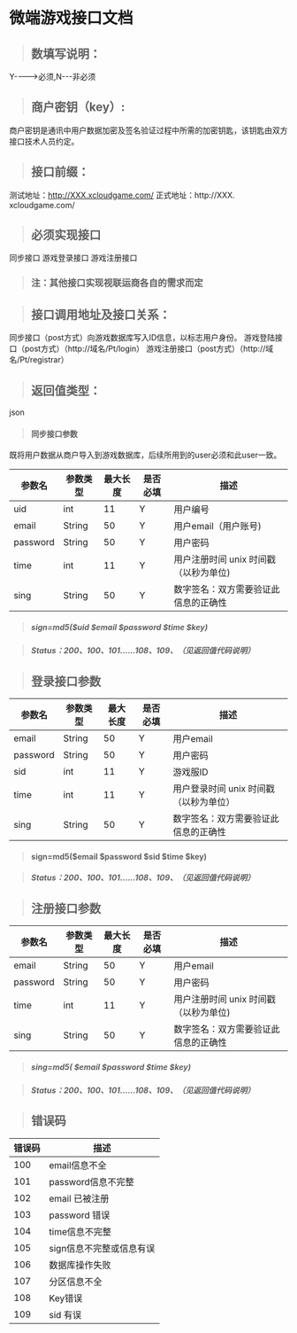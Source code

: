 # 微端游戏接口文档

>## 数填写说明：
   
Y---->必须,N---非必须

>## 商户密钥（key）:
商户密钥是通讯中用户数据加密及签名验证过程中所需的加密钥匙，该钥匙由双方接口技术人员约定。

>## 接口前缀：
 测试地址：http://XXX.xcloudgame.com/
 正式地址：http://XXX. xcloudgame.com/
 
>## 必须实现接口
 同步接口
 游戏登录接口
 游戏注册接口
 
>### 注：其他接口实现视联运商各自的需求而定

>## 接口调用地址及接口关系：
 同步接口（post方式）向游戏数据库写入ID信息，以标志用户身份。
 游戏登陆接口（post方式）（http://域名/Pt/login）
 游戏注册接口（post方式）（http://域名/Pt/registrar）

>## 返回值类型：
 json
 
 

>#### 同步接口参数

既将用户数据从商户导入到游戏数据库，后续所用到的user必须和此user一致。

参数名    | 参数类型 | 最大长度 | 是否必填 | 描述 |
---      | ---     | ---     | ---     | --- | 
uid      | int     | 11      | Y       | 用户编号 |
email    | String  | 50      | Y       | 用户email（用户账号)|
password | String  | 50      | Y       | 用户密码 | 
time     | int     | 11      | Y       | 用户注册时间 unix 时间戳（以秒为单位) | 
sing     | String  | 50      | Y       | 数字签名：双方需要验证此信息的正确性 |

>##### sign=md5($uid $email $password $time $key)

>##### Status：200、100、101......108、109、（见返回值代码说明）





>## 登录接口参数

参数名    | 参数类型 | 最大长度 | 是否必填 | 描述 |
---      | ---     | ---     | ---     | --- | 
email    | String  | 50      | Y       | 用户email
password | String  | 50      | Y       | 用户密码 | 
sid      | int     | 11      | Y       | 游戏服ID |
time     | int     | 11      | Y       | 用户登录时间 unix 时间戳（以秒为单位） | 
sing     | String  | 50      | Y       | 数字签名：双方需要验证此信息的正确性 |

>#### sign=md5($email $password $sid $time $key)

>##### Status：200、100、101......108、109、（见返回值代码说明）
 



>## 注册接口参数

参数名    | 参数类型 | 最大长度 | 是否必填 | 描述 |
---      | ---     | ---     | ---     | --- | 
email    | String  | 50      | Y       | 用户email |
password | String  | 50      | Y       | 用户密码 | 
time     | int     | 11      | Y       | 用户注册时间 unix 时间戳（以秒为单位) |
sing     | String  | 50      | Y       | 数字签名：双方需要验证此信息的正确性 |

>##### sing=md5( $email $password $time $key)

>##### Status：200、100、101......108、109、（见返回值代码说明）




>## 错误码

错误码 | 描述 | 
---   | ---  | 
100   | email信息不全 | 
101   | password信息不完整 |
102   | email 已被注册 |
103   | password 错误 |
104   | time信息不完整 |
105   | sign信息不完整或信息有误 | 
106   | 数据库操作失败 | 
107   | 分区信息不全 | 
108   | Key错误 | 
109   | sid 有误 | 
